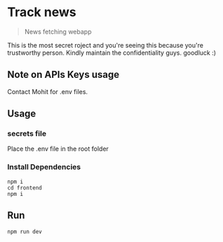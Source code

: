 # Track news

> News fetching webapp

This is the most secret roject and you're seeing this because you're trustworthy person.
Kindly maintain the confidentiality guys. goodluck :)



## Note on APIs Keys usage

Contact Mohit for .env files.

## Usage

### secrets file

Place the .env file in the root folder

### Install Dependencies

```
npm i
cd frontend 
npm i
```

## Run
```
npm run dev
```